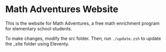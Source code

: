 # Math Adventures Website

This is the website for Math Adventures, a free math enrichment program for elementary school students.

To make changes, modify the src folder. Then, run `./update.zsh` to update the _site folder using Eleventy.